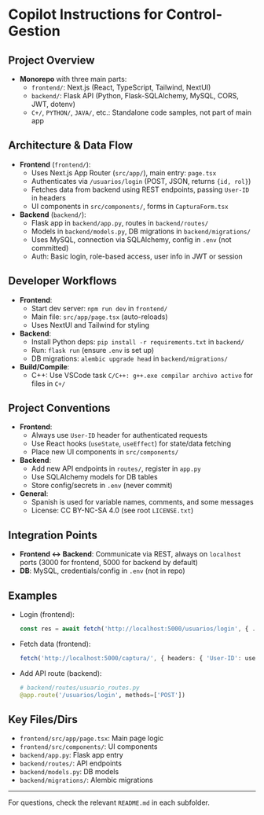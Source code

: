 # Copilot Instructions for Control-Gestion

## Project Overview
- **Monorepo** with three main parts:
  - `frontend/`: Next.js (React, TypeScript, Tailwind, NextUI)
  - `backend/`: Flask API (Python, Flask-SQLAlchemy, MySQL, CORS, JWT, dotenv)
  - `C+/`, `PYTHON/`, `JAVA/`, etc.: Standalone code samples, not part of main app

## Architecture & Data Flow
- **Frontend** (`frontend/`):
  - Uses Next.js App Router (`src/app/`), main entry: `page.tsx`
  - Authenticates via `/usuarios/login` (POST, JSON, returns `{id, rol}`)
  - Fetches data from backend using REST endpoints, passing `User-ID` in headers
  - UI components in `src/components/`, forms in `CapturaForm.tsx`
- **Backend** (`backend/`):
  - Flask app in `backend/app.py`, routes in `backend/routes/`
  - Models in `backend/models.py`, DB migrations in `backend/migrations/`
  - Uses MySQL, connection via SQLAlchemy, config in `.env` (not committed)
  - Auth: Basic login, role-based access, user info in JWT or session

## Developer Workflows
- **Frontend**:
  - Start dev server: `npm run dev` in `frontend/`
  - Main file: `src/app/page.tsx` (auto-reloads)
  - Uses NextUI and Tailwind for styling
- **Backend**:
  - Install Python deps: `pip install -r requirements.txt` in `backend/`
  - Run: `flask run` (ensure `.env` is set up)
  - DB migrations: `alembic upgrade head` in `backend/migrations/`
- **Build/Compile**:
  - C++: Use VSCode task `C/C++: g++.exe compilar archivo activo` for files in `C+/`

## Project Conventions
- **Frontend**:
  - Always use `User-ID` header for authenticated requests
  - Use React hooks (`useState`, `useEffect`) for state/data fetching
  - Place new UI components in `src/components/`
- **Backend**:
  - Add new API endpoints in `routes/`, register in `app.py`
  - Use SQLAlchemy models for DB tables
  - Store config/secrets in `.env` (never commit)
- **General**:
  - Spanish is used for variable names, comments, and some messages
  - License: CC BY-NC-SA 4.0 (see root `LICENSE.txt`)

## Integration Points
- **Frontend <-> Backend**: Communicate via REST, always on `localhost` ports (3000 for frontend, 5000 for backend by default)
- **DB**: MySQL, credentials/config in `.env` (not in repo)

## Examples
- Login (frontend):
  ```ts
  const res = await fetch('http://localhost:5000/usuarios/login', { ... })
  ```
- Fetch data (frontend):
  ```ts
  fetch('http://localhost:5000/captura/', { headers: { 'User-ID': user.id.toString() } })
  ```
- Add API route (backend):
  ```py
  # backend/routes/usuario_routes.py
  @app.route('/usuarios/login', methods=['POST'])
  ```

## Key Files/Dirs
- `frontend/src/app/page.tsx`: Main page logic
- `frontend/src/components/`: UI components
- `backend/app.py`: Flask app entry
- `backend/routes/`: API endpoints
- `backend/models.py`: DB models
- `backend/migrations/`: Alembic migrations

---
For questions, check the relevant `README.md` in each subfolder.
